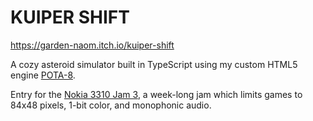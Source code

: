 # KUIPER SHIFT

https://garden-naom.itch.io/kuiper-shift

A cozy asteroid simulator built in TypeScript using my custom HTML5 engine
[POTA-8](https://github.com/noaner/pota-8).

Entry for the [Nokia 3310 Jam 3](https://itch.io/jam/nokiajam3), a week-long jam
which limits games to 84x48 pixels, 1-bit color, and monophonic audio.
